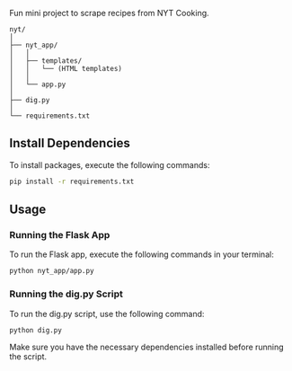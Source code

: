 Fun mini project to scrape recipes from NYT Cooking. 

```plaintext
nyt/
│
├── nyt_app/
│   │
│   ├── templates/
│   │   └── (HTML templates)
│   │
│   └── app.py
│
├── dig.py
│
└── requirements.txt
```

## Install Dependencies
To install packages, execute the following commands:

```bash
pip install -r requirements.txt
```

## Usage
### Running the Flask App

To run the Flask app, execute the following commands in your terminal:

```bash
python nyt_app/app.py
```

### Running the dig.py Script
To run the dig.py script, use the following command:

```bash
python dig.py
```
Make sure you have the necessary dependencies installed before running the script.
